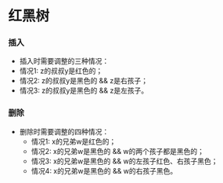 # 红黑树




### 插入
* 插入时需要调整的三种情况：
 * 情况1: z的叔叔y是红色的；
 * 情况2: z的叔叔y是黑色的 && z是右孩子；
 * 情况3: z的叔叔y是黑色的 && z是左孩子。




### 删除

* 删除时需要调整的四种情况：
  * 情况1: x的兄弟w是红色的；
  * 情况2: x的兄弟w是黑色的 && w的两个孩子都是黑色的；
  * 情况3: x的兄弟w是黑色的 && w的左孩子红色、右孩子黑色；
  * 情况4: x的兄弟w是黑色的 && w的右孩子黑色。